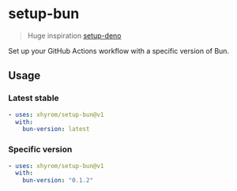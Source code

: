 # setup-bun
> Huge inspiration [setup-deno](https://github.com/denoland/setup-deno)

Set up your GitHub Actions workflow with a specific version of Bun.

## Usage

### Latest stable

```yaml
- uses: xhyrom/setup-bun@v1
  with:
    bun-version: latest
```

### Specific version

```yaml
- uses: xhyrom/setup-bun@v1
  with:
    bun-version: "0.1.2"
```